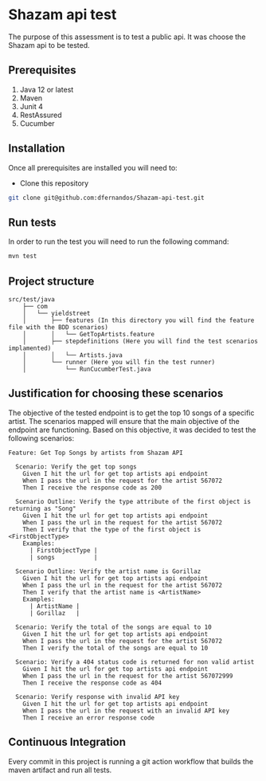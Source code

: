 # Shazam api test

The purpose of this assessment is to test a public api. It was choose the Shazam api to be tested. 

## Prerequisites

1. Java 12 or latest
2. Maven
3. Junit 4
4. RestAssured
5. Cucumber

## Installation

Once all prerequisites are installed you will need to:

- Clone this repository

```bash
git clone git@github.com:dfernandos/Shazam-api-test.git
```

## Run tests

In order to run the test you will need to run the following command:

```bash
mvn test
```

## Project structure



```
src/test/java
    ├── com
    │   └── yieldstreet
    │       ├── features (In this directory you will find the feature file with the BDD scenarios)
    │       │   └── GetTopArtists.feature
    │       ├── stepdefinitions (Here you will find the test scenarios implamented)
    │       │   └── Artists.java
    │       └── runner (Here you will fin the test runner)
    │           └── RunCucumberTest.java
```

## Justification for choosing these scenarios

The objective of the tested endpoint is to get the top 10 songs of a specific artist. The scenarios mapped will ensure that the main objective of the endpoint are functioning. Based on this objective, it was decided to test the following scenarios:

```
Feature: Get Top Songs by artists from Shazam API

  Scenario: Verify the get top songs
    Given I hit the url for get top artists api endpoint
    When I pass the url in the request for the artist 567072
    Then I receive the response code as 200

  Scenario Outline: Verify the type attribute of the first object is returning as "Song"
    Given I hit the url for get top artists api endpoint
    When I pass the url in the request for the artist 567072
    Then I verify that the type of the first object is <FirstObjectType>
    Examples:
      | FirstObjectType |
      | songs           |

  Scenario Outline: Verify the artist name is Gorillaz
    Given I hit the url for get top artists api endpoint
    When I pass the url in the request for the artist 567072
    Then I verify that the artist name is <ArtistName>
    Examples:
      | ArtistName |
      | Gorillaz   |

  Scenario: Verify the total of the songs are equal to 10
    Given I hit the url for get top artists api endpoint
    When I pass the url in the request for the artist 567072
    Then I verify the total of the songs are equal to 10

  Scenario: Verify a 404 status code is returned for non valid artist
    Given I hit the url for get top artists api endpoint
    When I pass the url in the request for the artist 567072999
    Then I receive the response code as 404

  Scenario: Verify response with invalid API key
    Given I hit the url for get top artists api endpoint
    When I pass the url in the request with an invalid API key
    Then I receive an error response code
```

## Continuous Integration

Every commit in this project is running a git action workflow that builds the maven artifact and run all tests. 
